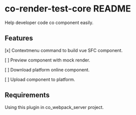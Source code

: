 # co-render-test-core README

Help developer code co component easily.

## Features

[x] Contextmenu command to build vue SFC component. 

[ ] Preview component with mock render.

[ ] Download platform online component.

[ ] Upload component to platform.

## Requirements

Using this plugin in co_webpack_server project.
